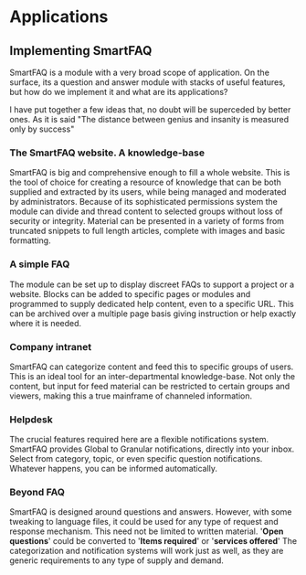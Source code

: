 # Applications

## Implementing SmartFAQ

SmartFAQ is a module with a very broad scope of application. On the surface, its a question and answer module with stacks of useful features, but how do we implement it and what are its applications?

I have put together a few ideas that, no doubt will be superceded by better ones. As it is said "The distance between genius and insanity is measured only by success"

### The SmartFAQ website. A knowledge-base

SmartFAQ is big and comprehensive enough to fill a whole website. This is the tool of choice for creating a resource of knowledge that can be both supplied and extracted by its users, while being managed and moderated by administrators. Because of its sophisticated permissions system the module can divide and thread content to selected groups without loss of security or integrity. Material can be presented in a variety of forms from truncated snippets to full length articles, complete with images and basic formatting.

### A simple FAQ

The module can be set up to display discreet FAQs to support a project or a website. Blocks can be added to specific pages or modules and programmed to supply dedicated help content, even to a specific URL. This can be archived over a multiple page basis giving instruction or help exactly where it is needed.

### Company intranet

SmartFAQ can categorize content and feed this to specific groups of users. This is an ideal tool for an inter-departmental knowledge-base. Not only the content, but input for feed material can be restricted to certain groups and viewers, making this a true mainframe of channeled information.

### Helpdesk

The crucial features required here are a flexible notifications system. SmartFAQ provides Global to Granular notifications, directly into your inbox. Select from category, topic, or even specific question notifications. Whatever happens, you can be informed automatically.

### Beyond FAQ

SmartFAQ is designed around questions and answers. However, with some tweaking to language files, it could be used for any type of request and response mechanism. This need not be limited to written material. '**Open questions**' could be converted to '**Items required**' or '**services offered**' The categorization and notification systems will work just as well, as they are generic requirements to any type of supply and demand.

